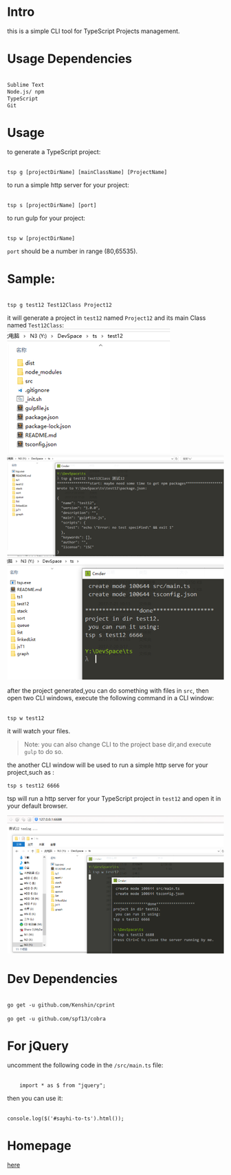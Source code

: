 # Intro

this is a simple CLI tool for TypeScript Projects management.


# Usage Dependencies

```

Sublime Text
Node.js/ npm
TypeScript
Git

```


# Usage

to generate a TypeScript project:

```

tsp g [projectDirName] [mainClassName] [ProjectName]

```

to run a simple http server for your project:

```

tsp s [projectDirName] [port]

```

to run gulp for your project:
```

tsp w [projectDirName]

```

`port` should be a number  in range (80,65535).



# Sample:

```

tsp g test12 Test12Class Project12

```

it will generate a project in `test12` named `Project12` and  its main Class named `Test12Class`:
![a screenshot of a TypeScript Project](https://raw.githubusercontent.com/suifengtec/tsp/master/screenshot-1.png)
![a screenshot of a TypeScript Project](https://raw.githubusercontent.com/suifengtec/tsp/master/screenshot-2.png)
![a screenshot of a TypeScript Project](https://raw.githubusercontent.com/suifengtec/tsp/master/screenshot-3.png)


after the project generated,you can do something with files in `src`, then open two CLI windows, execute the following command in a CLI window:

```

tsp w test12

```
it will watch your files.

> Note: you can also change CLI to the project base dir,and execute `gulp` to do so.

the another CLI window will be used to run a simple http serve for your project,such as :

```
tsp s test12 6666
```

tsp will run a http server for your TypeScript project in `test12` and open it in your default browser.

![a screenshot of a TypeScript Project](https://raw.githubusercontent.com/suifengtec/tsp/master/screenshot-4.png)


# Dev Dependencies

```

go get -u github.com/Kenshin/cprint

go get -u github.com/spf13/cobra

```


# For jQuery

uncomment the following code in the `/src/main.ts` file:
```

    import * as $ from "jquery";

```

then you can use it:
```

console.log($('#sayhi-to-ts').html());

```


# Homepage

[here](http://coolwp.com/cli-tool-typescript-projects.html)